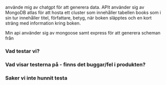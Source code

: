 använde mig av chatgpt för att generera data.
APIt använder sig av MongoDB atlas för att hosta ett cluster som innehåller tabellen books som i sin tur innehåller titel, författare, betyg, när boken släpptes och en kort sträng
med information kring boken.

Min api använder sig av mongoose samt express för att generera scheman från


### Vad testar vi?


### Vad visar testerna på - finns det buggar/fel i produkten? 


### Saker vi inte hunnit testa
